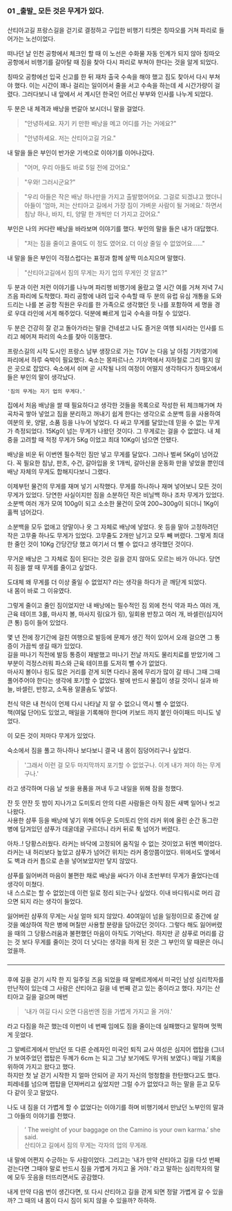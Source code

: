 ### 01 _출발\_ 모든 것은 무게가 있다.
###

산티아고길 프랑스길을 걷기로 결정하고 구입한 비행기 티켓은 칭따오를 거쳐 파리로 들어가는 노선이었다.

떠나던 날 인천 공항에서 체크인 할 때 이 노선은 수화물 자동 인계가 되지 않아 칭따오 공항에서 비행기를 갈아탈 때 짐을 찾아 다시 파리로 부쳐야 한다는 것을 알게 되었다.

칭따오 공항에선 입국 신고를 한 뒤 재차 출국 수속을 해야 했고 짐도 찾아서 다시 부쳐야 했다. 이는 시간이 꽤나 걸리는 일이어서 줄을 서고 수속을 하는데 세 시간가량이 걸렸다. 그러다보니 내 앞에서 서 계시던 한국인 어르신 부부와 인사를 나누게 되었다.

두 분은 내 체격과 배낭을 번갈아 보시더니 말을 걸었다.

> "안녕하세요. 자기 키 만한 배낭을 메고 어디를 가는 거에요?"

> "안녕하세요. 저는 산티아고길 가요."

내 말을 들은 부인이 반가운 기색으로 이야기를 이어나갔다.

> "어머, 우리 아들도 바로 5일 전에 갔어요."

> "우와! 그러시군요?"

> "우리 아들은 작은 배낭 하나만을 가지고 출발했어어요. 그걸로 되겠냐고 했더니 아들이 '엄마, 저는 산티아고 길에서 가장 짐이 가벼운 사람이 될 거에요.' 하면서 침낭 하나, 바지, 티, 양말 한 개씩만 더 가지고 갔어요."

부인은 나의 커다란 배낭을 바라보며 이야기를 했다. 부인의 말을 들은 내가 대답했다.

> "저는 짐을 줄이고 줄여도 이 정도 였어요. 더 이상 줄일 수 없었어요......"

내 말을 들은 부인이 걱정스럽다는 표정과 함께 살짝 미소지으며 말했다.

> "산티아고길에서 짐의 무게는 자기 업의 무게인 것 알죠?"

두 분과 이런 저런 이야기를 나누며 파리행 비행기에 올랐고 열 시간 여를 거쳐 저녁 7시 즈음 파리에 도착했다. 파리 공항에 내려 입국 수속할 때 두 분의 유럽 유심 개통을 도와드리는 나를 본 공항 직원은 우리를 한 가족으로 생각했던 듯 나를 포함하여 세 명을 경로 우대 라인에 서게 해주었다. 덕분에 빠르게 입국 수속을 마칠 수 있었다.

두 분은 건강히 잘 걷고 돌아가라는 말을 건네셨고 나도 즐거운 여행 되시라는 인사를 드리고 헤어져 파리의 숙소를 찾아 이동했다.

프랑스길의 시작 도시인 프랑스 남부 생장으로 가는 TGV 는 다음 날 아침 기차였기에 파리에서 하루 숙박이 필요했다. 숙소는 몽파르나스 기차역에서 지하철로 그리 멀지 않은 곳으로 잡았다.
숙소에서 쉬며 곧 시작될 나의 여정이 어떨지 생각하다가 칭따오에서 들은 부인의 말이 생각났다.

``` '짐의 무게는 자기 업의 무게다.' ``` 

집에서 처음 배낭을 쌀 때 필요하다고 생각한 것들을 목록으로 작성한 뒤 체크해가며 차곡차곡 쌓아 넣었고 짐을 분리하고 꺼내기 쉽게 한다는 생각으로 소분백 등을 사용하여 여분의 옷, 양말, 소품 등을 나누어 넣었다.
다 싸고 무게를 달았는데 믿을 수 없는 무게가 측정되었다. 15Kg이 넘는 무게가 나왔던 것이다. 그 무게로는 걸을 수 없었다.
내 체중을 고려할 때 적정 무게가 5Kg 이었고 최대 10Kg이 넘으면 안됐다.

배낭을 비운 뒤 이번엔 필수적인 짐만 넣고 무게를 달았다. 그러나 벌써 5Kg이 넘어갔다.
꼭 필요한 침낭, 판초, 수건, 갈아입을 옷 1개씩, 갈아신을 운동화 만을 넣었을 뿐인데
배낭 자체의 무게도 합해지다보니 그랬다.

이제부턴 물건의 무게를 재며 넣기 시작했다. 무게를 하나하나 재며 넣어보니 모든 것이 무게가 있었다. 
당연한 사실이지만 짐을 소분하던 작은 비닐백 하나 조차 무게가 있었다. 
소분백 여러 개가 모여 100g이 되고 소소한 물건이 모여 200~300g이 되더니 1Kg이 훌쩍 넘어갔다.

소분백을 모두 없애고 양말이나 옷 그 자체로 배낭에 넣었다. 
옷 등을 말아 고정하려던 작은 고무줄 하나도 무게가 있었다. 
고무줄도 2개만 남기고 모두 빼 버렸다.
그렇게 최대한 줄인 것이 10Kg 간당간당 했고 여기서 더 뺄 수 없다고 생각했던 것이다.

무거운 배낭은 그 자체로 짐이 된다는 것은 길을 걷지 않아도 모르는 바가 아니다. 당연히 짐을 쌀 때 무게를 줄이고 싶었다. 

도대체 왜 무게를 더 이상 줄일 수 없었지? 라는 생각을 하다가 곧 깨닫게 되었다.  
내 몸이 바로 그 이유였다.

그렇게 줄이고 줄인 짐이었지만 내 배낭에는 필수적인 짐 외에 
천식 약과 파스 여러 개, 근육 테이프 3롤, 마사지 볼, 마사지 링(요가 링), 
일회용 반창고 여러 개, 바셀린(심지어 큰 통) 등이 들어 있었다.

몇 년 전에 장기간에 걸친 여행으로 발등에 문제가 생긴 적이 있어서 오래 걸으면 
그 통증이 가끔씩 생길 때가 있었다.  
길을 떠나기 직전에 발등 통증이 재발했고 떠나기 전날 까지도 물리치료를 받았기에 
그 부분이 걱정스러워 파스와 근육 테이프를 도저히 뺄 수가 없었다.   
마사지 볼이나 링도 많은 거리를 걷게 되면 다리나 몸에 무리가 많이 갈 테니 
그때 그때 풀어주어야 한다는 생각에 포기할 수 없었다. 발에 반드시 물집이 생길 것이니 실과 바늘, 바셀린, 반창고, 소독용 알콜솜도 넣었다.

천식 약은 내 천식이 언제 다시 나타날 지 알 수 없으니 역시 뺄 수 없었다.  
책(여덟 단어)도 있었고, 매일을 기록해야 한다며 키보드 까지 붙인 아이패드 미니도 넣었다.

이 모든 것이 저마다 무게가 있었다.

숙소에서 짐을 풀고 하나하나 보다보니 결국 내 몸이 짐덩어리구나 싶었다.

> '그래서 이런 걸 모두 마지막까지 포기할 수 없었구나. 이게 내가 져야 하는 무게구나.' 

라고 생각하며 다음 날 씻을 용품을 꺼내 두고 내일을 위해 잠을 청했다.

잔 듯 안잔 듯 밤이 지나가고 도미토리 안의 다른 사람들은 아직 잠든 새벽 일어나 씻고 나왔다.  
사용한 샴푸 등을 배낭에 넣기 위해 어두운 도미토리 안의 라커 위에 올린 순간 
동그란 병에 담겨있던 샴푸가 데굴데굴 구르더니 라커 뒤로 툭 넘어가 버렸다.

아차..! 당황스러웠다. 라커는 바닥에 고정되어 움직일 수 없는 것이었고 뒤엔 벽이었다.
라커는 내 허리보다 높았고 샴푸가 넘어간 위치는 라커 중앙쯤이었다. 
위에서도 옆에서도 벽과 라커 틈으로 손을 넣어보았지만 닿지 않았다.

샴푸를 잃어버려 마음이 불편한 채로 배낭을 싸다가 이내 초반부터 무게가 줄었다는데 생각이 미쳤다.  
내 스스로는 할 수 없었는데 이런 일로 정리 되는구나 싶었다. 
이내 바디워시로 머리 감으면 되지 라는 생각이 들었다.

잃어버린 샴푸의 무게는 사실 얼마 되지 않았다. 40여일이 넘을 일정이므로 중간에 살 것을 예상하여 작은 병에 며칠만 사용할 분량을 담아갔던 것이다. 그렇다 해도 잃어버렸을 때의 그 당황스러움과 불편했던 마음이 아직도 기억난다.
하지만 곧 샴푸로 머리를 감는 것 보다 무게를 줄이는 것이 더 낫다는 생각을 하게 된 것은 그 부인의 말 때문은 아니었을까.

###   
***
###  

후에 길을 걷기 시작 한 지 일주일 즈음 되었을 때 알베르게에서 미국인 남성 심리학자를 만난적이 있는데 
그 사람은 산티아고 길을 네 번째 걷고 있는 중이라고 했다. 자기는 산티아고 길을 걸으며 매번 
>'내가 여길 다시 오면 다음번엔 짐을 가볍게 가지고 올 거야.' 

라고 다짐을 하곤 했는데 이번이 네 번째 임에도 짐을 줄이는데 실패했다고 말하며 멋쩍게 웃었다.

그 알베르게에서 만났던 또 다른 순례자인 미국인 퇴직 교사 여성은 심지어 랩탑을
(그녀가 보여주었던 랩탑은 두께가 6cm 는 되고 그냥 보기에도 무거워 보였다.) 
매일 기록을 위하여 가지고 왔다고 했다.  
하지만 첫 날 걷기 시작한 지 얼마 안되어 곧 자기 자신의 멍청함을 한탄했다고도 했다.  
피레네를 넘으며 랩탑을 던져버리고 싶었지만 그럴 수가 없었다고 하는 말을 듣고 모두 다 같이 웃고 말았다.

나도 내 짐을 더 가볍게 할 수 없었다는 이야기를 하며 비행기에서 만났던 노부인의 말과 그 아들의 이야기를 전했다.

>’ The weight of your baggage on the Camino is your own karma.’ she said.  
> 산티아고 길에서 짐의 무게는 각자의 업의 무게래.

내 말에 어쩐지 수긍하는 두 사람이었다. 그리고는 ’내가 만약 산티아고 길을 다섯 번째 걷는다면 그때야 말로 반드시 짐을 가볍게 가지고 올 거야.’ 라고 말하는 심리학자의 말에 모두 웃음을 터뜨리면서도 공감했다.

내게 만약 다음 번이 생긴다면, 또 다시 산티아고 길을 걷게 되면 정말 가볍게 갈 수 있을까? 그 때의 내 몸이 다시 짐이 되지 않을 수 있을까? 하하하.

